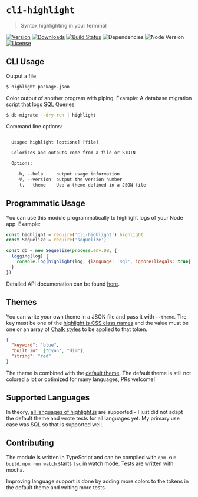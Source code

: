 
# `cli-highlight`

> Syntax highlighting in your terminal

[![Version](https://img.shields.io/npm/v/cli-highlight.svg?maxAge=2592000)](https://www.npmjs.com/package/cli-highlight)
[![Downloads](https://img.shields.io/npm/dt/cli-highlight.svg?maxAge=2592000)](https://www.npmjs.com/package/cli-highlight)
[![Build Status](https://travis-ci.org/felixfbecker/cli-highlight.svg?branch=master)](https://travis-ci.org/felixfbecker/cli-highlight)
![Dependencies](https://david-dm.org/felixfbecker/cli-highlight.svg)
![Node Version](http://img.shields.io/node/v/cli-highlight.svg)
[![License](https://img.shields.io/npm/l/cli-highlight.svg?maxAge=2592000)](https://github.com/felixfbecker/cli-highlight/blob/master/LICENSE.md)

## CLI Usage
Output a file
```sh
$ highlight package.json
```

Color output of another program with piping. Example: A database migration script that logs SQL Queries
```sh
$ db-migrate --dry-run | highlight
```

Command line options:
```html

  Usage: highlight [options] [file]

  Colorizes and outputs code from a file or STDIN

  Options:

    -h, --help     output usage information
    -V, --version  output the version number
    -t, --theme    Use a theme defined in a JSON file

```

## Programmatic Usage

You can use this module programmatically to highlight logs of your Node app. Example:

```js
const highlight = require('cli-highlight').highlight
const Sequelize = require('sequelize')

const db = new Sequelize(process.env.DB, {
  logging(log) {
    console.log(highlight(log, {language: 'sql', ignoreIllegals: true}))
  }
})
```

Detailed API documenation can be found [here](http://cli-highlight.surge.sh/).

## Themes
You can write your own theme in a JSON file and pass it with `--theme`.
The key must be one of the [highlight.js CSS class names](http://highlightjs.readthedocs.io/en/latest/css-classes-reference.html)
and the value must be one or an array of [Chalk styles](https://github.com/chalk/chalk#styles) to be applied to that token.

```json
{
  "keyword": "blue",
  "built_in": ["cyan", "dim"],
  "string": "red"
}
```

The theme is combined with the [default theme](http://cli-highlight.surge.sh/globals.html#default_theme).
The default theme is still not colored a lot or optimized for many languages, PRs welcome!

## Supported Languages
In theory, [all languages of highlight.js](https://highlightjs.org/static/demo/) are supported - I just did not adapt
the default theme and wrote tests for all languages yet. My primary use case was SQL so that is supported well.

## Contributing
The module is written in TypeScript and can be compiled with `npm run build`.
`npm run watch` starts `tsc` in watch mode. Tests are written with mocha.

Improving language support is done by adding more colors to the tokens in the default theme and writing more tests.

